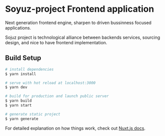 # Soyuz-project Frontend application

Next generation frontend engine, sharpen to driven bussinness focused applications.

Sojuz project is technological 
alliance between backends services, sourcing design, and nice to have frontend implementation.

## Build Setup

```bash
# install dependencies
$ yarn install

# serve with hot reload at localhost:3000
$ yarn dev

# build for production and launch public server
$ yarn build
$ yarn start

# generate static project
$ yarn generate
```

For detailed explanation on how things work, check out [Nuxt.js docs](https://nuxtjs.org).

